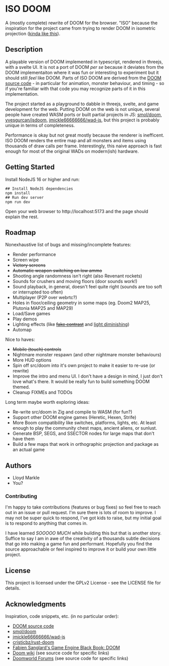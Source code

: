 # ISO DOOM

A (mostly complete) rewrite of DOOM for the browser. "ISO" because the inspiration for the project came from trying to render DOOM in isometric projection ([kinda like this](https://www.doomworld.com/forum/topic/126329-top-down-isometric-view-from-a-wad-file/)).

## Description

A playable version of DOOM implemented in typescript, rendered in threejs, with a svelte UI. It is not a port of DOOM _per se_ because it deviates from the DOOM implementaiton where it was fun or interesting to experiment but it should still _feel_ like DOOM. Parts of ISO DOOM are derived from the [DOOM source code](https://github.com/id-Software/DOOM) - in particular for animation, monster behaviour, and timing - so if you're familiar with that code you may recognize parts of it in this implementation.

The project started as a playground to dabble in threejs, svelte, and game development for the web. Putting DOOM on the web is not unique, several people have created WASM ports or built partial projects in JS: [smol/doom](https://github.com/smol/doom), [yvesgurcan/jsdoom](https://github.com/yvesgurcan/jsdoom), [jmickle66666666/wad-js](https://github.com/jmickle66666666/wad-js), but this project is probably unique in terms of completeness.

Performance is okay but not great mostly because the renderer is inefficent. ISO DOOM renders the entire map and all monsters and items using thousands of draw calls per frame. Interestingly, this naive approach is fast enough for most of the original WADs on modern(ish) hardware.

## Getting Started

Install NodeJS 16 or higher and run:
```
## Install NodeJS dependencies
npm install
## Run dev server
npm run dev
```
Open your web browser to http://localhost:5173 and the page should explain the rest.

## Roadmap

Nonexhaustive list of bugs and missing/incomplete features:

* Render performance
* Screen wipe
* ~~Victory screens~~
* ~~Automatic weapon switching on low ammo~~
* Shooting angle randomness isn't right (also Revenant rockets)
* Sounds for crushers and moving floors (door sounds work!)
* Sound playback, in general, doesn't feel quite right (sounds are too soft or interrupted too often)
* Multiplayer (P2P over webrtc?)
* Holes in floor/ceiling geometry in some maps (eg. Doom2 MAP25, Plutonia MAP25 and MAP29)
* Load/Save games
* Play demos
* Lighting effects (like ~~[fake contrast](https://doomwiki.org/wiki/Fake_contrast)~~ and [light diminishing](https://doomwiki.org/wiki/Light_diminishing))
* Automap

Nice to haves:

* ~~Mobile (touch) controls~~
* Nightmare monster respawn (and other nightmare monster behaviours)
* More HUD options
* Spin off src/doom into it's own project to make it easier to re-use (or rewrite)
* Improve the intro and menu UI. I don't have a design in mind, I just don't love what's there. It would be really fun to build something DOOM themed.
* Cleanup FIXMEs and TODOs

Long term maybe worth exploring ideas:

* Re-write src/doom in Zig and compile to WASM (for fun?)
* Support other DOOM engine games (Heretic, Hexen, Strife)
* More Boom compatibility like switches, platforms, lights, etc. At least enough to play the community chest maps, ancient aliens, or sunlust.
* Generate BSP, SEGS, and SSECTOR nodes for large maps that don't have them
* Build a few maps that work in orthographic projection and package as an actual game

## Authors

* Lloyd Markle
* You?

### Contributing
I'm happy to take contributions (features or bug fixes) so feel free to reach out in an issue or pull request. I'm sure there is lots of room to improve. I may not be super quick to respond, I've got kids to raise, but my initial goal is to respond to anything that comes in.

I have learned _SOOOOO MUCH_ while building this but that is another story. Suffice to say I am in awe of the creativity of a thousands subtle decisions that go into making a game fun and performant. Hopefully you find the source approachable or feel inspired to improve it or build your own little project.

## License

This project is licensed under the GPLv2 License - see the LICENSE file for details.

## Acknowledgments

Inspiration, code snippets, etc. (in no particular order):

* [DOOM source code](https://github.com/id-Software/DOOM)
* [smol/doom](https://github.com/smol/doom)
* [jmickle66666666/wad-js](https://github.com/jmickle66666666/wad-js)
* [cristicbz/rust-doom](https://github.com/cristicbz/rust-doom)
* [Fabien Sanglard's Game Engine Black Book: DOOM](https://fabiensanglard.net/gebbdoom/)
* [Doom wiki](https://doomwiki.org/) (see source code for specific links)
* [Doomworld Forums](https://www.doomworld.com/forum/) (see source code for specific links)